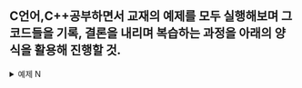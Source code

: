 ## C언어,C++공부하면서 교재의 예제를 모두 실행해보며 그 코드들을 기록, 결론을 내리며 복습하는 과정을 아래의 양식을 활용해 진행할 것.



<details>
<summary> 예제 N </summary>
<div markdown="1">

```

#include<stdio.h>
int main(void){

// 코드가 들어갈 자리 

return 0;
}
// 결론 서술 

```

</div>
</details>
